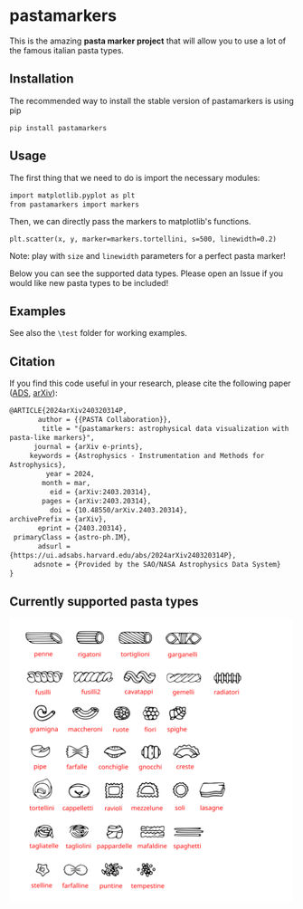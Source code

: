 # pastamarkers
This is the amazing **pasta marker project** that will allow you to use a lot of the famous italian pasta types.

## Installation
The recommended way to install the stable version of pastamarkers is using pip
```
pip install pastamarkers
```

## Usage
The first thing that we need to do is import the necessary modules:
```
import matplotlib.pyplot as plt
from pastamarkers import markers
```
Then, we can directly pass the markers to matplotlib's functions.
```
plt.scatter(x, y, marker=markers.tortellini, s=500, linewidth=0.2)
```
Note: play with `size` and `linewidth` parameters for a perfect pasta marker!

Below you can see the supported data types. Please open an Issue if you would like new pasta types to be included!

## Examples
See also the `\test` folder for working examples.




## Citation

If you find this code useful in your research, please cite the following paper ([ADS](https://ui.adsabs.harvard.edu/abs/2024arXiv240320314P), [arXiv](https://arxiv.org/abs/2403.20314)):

    @ARTICLE{2024arXiv240320314P,
           author = {{PASTA Collaboration}},
            title = "{pastamarkers: astrophysical data visualization with pasta-like markers}",
          journal = {arXiv e-prints},
         keywords = {Astrophysics - Instrumentation and Methods for Astrophysics},
             year = 2024,
            month = mar,
              eid = {arXiv:2403.20314},
            pages = {arXiv:2403.20314},
              doi = {10.48550/arXiv.2403.20314},
    archivePrefix = {arXiv},
           eprint = {2403.20314},
     primaryClass = {astro-ph.IM},
           adsurl = {https://ui.adsabs.harvard.edu/abs/2024arXiv240320314P},
          adsnote = {Provided by the SAO/NASA Astrophysics Data System}
    }


## Currently supported pasta types

<img src="https://raw.githubusercontent.com/LR-inaf/pasta-marker/main/source/markers.svg" alt="CHIMERA" width=500px>

